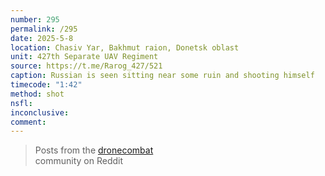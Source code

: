 ```yaml
---
number: 295
permalink: /295
date: 2025-5-8
location: Chasiv Yar, Bakhmut raion, Donetsk oblast
unit: 427th Separate UAV Regiment
source: https://t.me/Rarog_427/521
caption: Russian is seen sitting near some ruin and shooting himself 
timecode: "1:42"
method: shot
nsfl: 
inconclusive: 
comment: 
---
```

<blockquote class="reddit-embed-bq" data-embed-height="566">Posts from the <a href="https://www.reddit.com/r/DroneCombat/comments/1kimjbr/ukrainian_427th_uav_regiment_rarog_films_two/">dronecombat</a><br> community on Reddit</blockquote><script async="" src="https://embed.reddit.com/widgets.js" charset="UTF-8"></script>